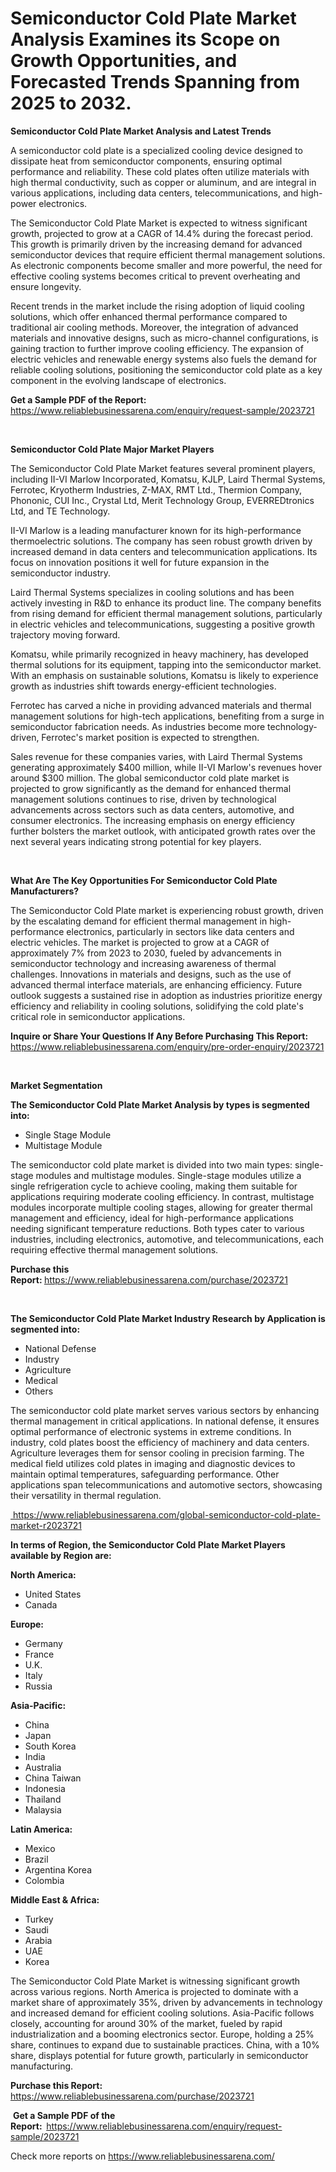 <p><h1>Semiconductor Cold Plate Market Analysis Examines its Scope on Growth Opportunities, and Forecasted Trends Spanning from 2025 to 2032.</h1></p><p><strong>Semiconductor Cold Plate Market Analysis and Latest Trends</strong></p>
<p><p>A semiconductor cold plate is a specialized cooling device designed to dissipate heat from semiconductor components, ensuring optimal performance and reliability. These cold plates often utilize materials with high thermal conductivity, such as copper or aluminum, and are integral in various applications, including data centers, telecommunications, and high-power electronics.</p><p>The Semiconductor Cold Plate Market is expected to witness significant growth, projected to grow at a CAGR of 14.4% during the forecast period. This growth is primarily driven by the increasing demand for advanced semiconductor devices that require efficient thermal management solutions. As electronic components become smaller and more powerful, the need for effective cooling systems becomes critical to prevent overheating and ensure longevity.</p><p>Recent trends in the market include the rising adoption of liquid cooling solutions, which offer enhanced thermal performance compared to traditional air cooling methods. Moreover, the integration of advanced materials and innovative designs, such as micro-channel configurations, is gaining traction to further improve cooling efficiency. The expansion of electric vehicles and renewable energy systems also fuels the demand for reliable cooling solutions, positioning the semiconductor cold plate as a key component in the evolving landscape of electronics.</p></p>
<p><strong>Get a Sample PDF of the Report:&nbsp;</strong> <a href="https://www.reliablebusinessarena.com/enquiry/request-sample/2023721?utm_campaign=2182&utm_medium=2&utm_source=Github&utm_content=ia&utm_term=29032025&utm_id=semiconductor-cold-plate">https://www.reliablebusinessarena.com/enquiry/request-sample/2023721</a></p>
<p>&nbsp;</p>
<p><strong>Semiconductor Cold Plate Major Market Players</strong></p>
<p><p>The Semiconductor Cold Plate Market features several prominent players, including II-VI Marlow Incorporated, Komatsu, KJLP, Laird Thermal Systems, Ferrotec, Kryotherm Industries, Z-MAX, RMT Ltd., Thermion Company, Phononic, CUI Inc., Crystal Ltd, Merit Technology Group, EVERREDtronics Ltd, and TE Technology. </p><p>II-VI Marlow is a leading manufacturer known for its high-performance thermoelectric solutions. The company has seen robust growth driven by increased demand in data centers and telecommunication applications. Its focus on innovation positions it well for future expansion in the semiconductor industry.</p><p>Laird Thermal Systems specializes in cooling solutions and has been actively investing in R&D to enhance its product line. The company benefits from rising demand for efficient thermal management solutions, particularly in electric vehicles and telecommunications, suggesting a positive growth trajectory moving forward.</p><p>Komatsu, while primarily recognized in heavy machinery, has developed thermal solutions for its equipment, tapping into the semiconductor market. With an emphasis on sustainable solutions, Komatsu is likely to experience growth as industries shift towards energy-efficient technologies.</p><p>Ferrotec has carved a niche in providing advanced materials and thermal management solutions for high-tech applications, benefiting from a surge in semiconductor fabrication needs. As industries become more technology-driven, Ferrotec's market position is expected to strengthen.</p><p>Sales revenue for these companies varies, with Laird Thermal Systems generating approximately $400 million, while II-VI Marlow's revenues hover around $300 million. The global semiconductor cold plate market is projected to grow significantly as the demand for enhanced thermal management solutions continues to rise, driven by technological advancements across sectors such as data centers, automotive, and consumer electronics. The increasing emphasis on energy efficiency further bolsters the market outlook, with anticipated growth rates over the next several years indicating strong potential for key players.</p></p>
<p>&nbsp;</p>
<p><strong>What Are The Key Opportunities For Semiconductor Cold Plate Manufacturers?</strong></p>
<p><p>The Semiconductor Cold Plate market is experiencing robust growth, driven by the escalating demand for efficient thermal management in high-performance electronics, particularly in sectors like data centers and electric vehicles. The market is projected to grow at a CAGR of approximately 7% from 2023 to 2030, fueled by advancements in semiconductor technology and increasing awareness of thermal challenges. Innovations in materials and designs, such as the use of advanced thermal interface materials, are enhancing efficiency. Future outlook suggests a sustained rise in adoption as industries prioritize energy efficiency and reliability in cooling solutions, solidifying the cold plate's critical role in semiconductor applications.</p></p>
<p><strong>Inquire or Share Your Questions If Any Before Purchasing This Report:</strong> <a href="https://www.reliablebusinessarena.com/enquiry/pre-order-enquiry/2023721?utm_campaign=2182&utm_medium=2&utm_source=Github&utm_content=ia&utm_term=29032025&utm_id=semiconductor-cold-plate">https://www.reliablebusinessarena.com/enquiry/pre-order-enquiry/2023721</a></p>
<p>&nbsp;</p>
<p><strong>Market Segmentation</strong></p>
<p><strong>The Semiconductor Cold Plate Market Analysis by types is segmented into:</strong></p>
<p><ul><li>Single Stage Module</li><li>Multistage Module</li></ul></p>
<p><p>The semiconductor cold plate market is divided into two main types: single-stage modules and multistage modules. Single-stage modules utilize a single refrigeration cycle to achieve cooling, making them suitable for applications requiring moderate cooling efficiency. In contrast, multistage modules incorporate multiple cooling stages, allowing for greater thermal management and efficiency, ideal for high-performance applications needing significant temperature reductions. Both types cater to various industries, including electronics, automotive, and telecommunications, each requiring effective thermal management solutions.</p></p>
<p><strong>Purchase this Report:&nbsp;</strong><a href="https://www.reliablebusinessarena.com/purchase/2023721?utm_campaign=2182&utm_medium=2&utm_source=Github&utm_content=ia&utm_term=29032025&utm_id=semiconductor-cold-plate">https://www.reliablebusinessarena.com/purchase/2023721</a></p>
<p>&nbsp;</p>
<p><strong>The Semiconductor Cold Plate Market Industry Research by Application is segmented into:</strong></p>
<p><ul><li>National Defense</li><li>Industry</li><li>Agriculture</li><li>Medical</li><li>Others</li></ul></p>
<p><p>The semiconductor cold plate market serves various sectors by enhancing thermal management in critical applications. In national defense, it ensures optimal performance of electronic systems in extreme conditions. In industry, cold plates boost the efficiency of machinery and data centers. Agriculture leverages them for sensor cooling in precision farming. The medical field utilizes cold plates in imaging and diagnostic devices to maintain optimal temperatures, safeguarding performance. Other applications span telecommunications and automotive sectors, showcasing their versatility in thermal regulation.</p></p>
<p><a href="https://www.reliablebusinessarena.com/global-semiconductor-cold-plate-market-r2023721?utm_campaign=2182&utm_medium=2&utm_source=Github&utm_content=ia&utm_term=29032025&utm_id=semiconductor-cold-plate">&nbsp;https://www.reliablebusinessarena.com/global-semiconductor-cold-plate-market-r2023721</a></p>
<p><strong>In terms of Region, the Semiconductor Cold Plate Market Players available by Region are:</strong></p>
<p>
    <p> <strong> North America: </strong>
        <ul>
            <li>United States</li>
            <li>Canada</li>
        </ul>
        </p> 
    <p> <strong> Europe: </strong>
        <ul>
            <li>Germany</li>
            <li>France</li>
            <li>U.K.</li>
            <li>Italy</li>
            <li>Russia</li>
        </ul>
        </p> 
    <p> <strong> Asia-Pacific: </strong>
        <ul>
            <li>China</li>
            <li>Japan</li>
            <li>South Korea</li>
            <li>India</li>
            <li>Australia</li>
            <li>China Taiwan</li>
            <li>Indonesia</li>
            <li>Thailand</li>
            <li>Malaysia</li>
        </ul>
        </p> 
    <p> <strong> Latin America: </strong>
        <ul>
            <li>Mexico</li>
            <li>Brazil</li>
            <li>Argentina Korea</li>
            <li>Colombia</li>
        </ul>
        </p> 
    <p> <strong> Middle East & Africa: </strong>
        <ul>
            <li>Turkey</li>
            <li>Saudi</li>
            <li>Arabia</li>
            <li>UAE</li>
            <li>Korea</li>
        </ul>
    </p>
    </p>
<p><p>The Semiconductor Cold Plate Market is witnessing significant growth across various regions. North America is projected to dominate with a market share of approximately 35%, driven by advancements in technology and increased demand for efficient cooling solutions. Asia-Pacific follows closely, accounting for around 30% of the market, fueled by rapid industrialization and a booming electronics sector. Europe, holding a 25% share, continues to expand due to sustainable practices. China, with a 10% share, displays potential for future growth, particularly in semiconductor manufacturing.</p></p>
<p><strong>Purchase this Report: </strong><a href="https://www.reliablebusinessarena.com/purchase/2023721?utm_campaign=2182&utm_medium=2&utm_source=Github&utm_content=ia&utm_term=29032025&utm_id=semiconductor-cold-plate">https://www.reliablebusinessarena.com/purchase/2023721</a></p>
<p>&nbsp;<strong>Get a Sample PDF of the Report:&nbsp;&nbsp;</strong><a href="https://www.reliablebusinessarena.com/enquiry/request-sample/2023721?utm_campaign=2182&utm_medium=2&utm_source=Github&utm_content=ia&utm_term=29032025&utm_id=semiconductor-cold-plate">https://www.reliablebusinessarena.com/enquiry/request-sample/2023721</a></p>
<p><strong></strong></p>
<p>Check more reports on <a href="https://www.reliablebusinessarena.com/?utm_campaign=2182&utm_medium=2&utm_source=Github&utm_content=ia&utm_term=29032025&utm_id=semiconductor-cold-plate">https://www.reliablebusinessarena.com/</a></p>